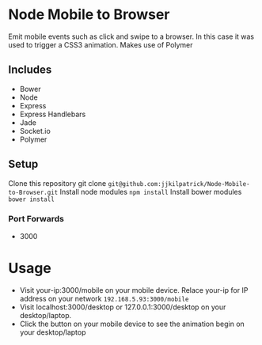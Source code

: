 # Node Mobile to Browser

Emit mobile events such as click and swipe to a browser. In this case it was used to trigger a CSS3 animation. Makes use of Polymer 

## Includes

* Bower
* Node 
* Express
* Express Handlebars
* Jade
* Socket.io
* Polymer

## Setup

Clone this repository git clone `git@github.com:jjkilpatrick/Node-Mobile-to-Browser.git`
Install node modules `npm install`
Install bower modules `bower install`

### Port Forwards

* 3000

# Usage

- Visit your-ip:3000/mobile on your mobile device. Relace your-ip for IP address on your network `192.168.5.93:3000/mobile`
- Visit localhost:3000/desktop or 127.0.0.1:3000/desktop on your desktop/laptop.
- Click the button on your mobile device to see the animation begin on your desktop/laptop